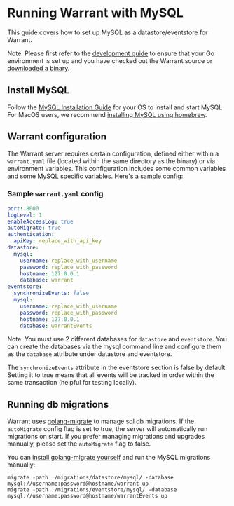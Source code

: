 # Running Warrant with MySQL

This guide covers how to set up MySQL as a datastore/eventstore for Warrant.

Note: Please first refer to the [development guide](/development.md) to ensure that your Go environment is set up and you have checked out the Warrant source or [downloaded a binary](https://github.com/auth4flow/auth4flow-core/releases).

## Install MySQL

Follow the [MySQL Installation Guide](https://dev.mysql.com/doc/mysql-installation-excerpt/8.0/en/) for your OS to install and start MySQL. For MacOS users, we recommend [installing MySQL using homebrew](https://formulae.brew.sh/formula/mysql).

## Warrant configuration

The Warrant server requires certain configuration, defined either within a `warrant.yaml` file (located within the same directory as the binary) or via environment variables. This configuration includes some common variables and some MySQL specific variables. Here's a sample config:

### Sample `warrant.yaml` config

```yaml
port: 8000
logLevel: 1
enableAccessLog: true
autoMigrate: true
authentication:
  apiKey: replace_with_api_key
datastore:
  mysql:
    username: replace_with_username
    password: replace_with_password
    hostname: 127.0.0.1
    database: warrant
eventstore:
  synchronizeEvents: false
  mysql:
    username: replace_with_username
    password: replace_with_password
    hostname: 127.0.0.1
    database: warrantEvents
```

Note: You must use 2 different databases for `datastore` and `eventstore`. You can create the databases via the mysql command line and configure them as the `database` attribute under datastore and eventstore.

The `synchronizeEvents` attribute in the eventstore section is false by default. Setting it to true means that all events will be tracked in order within the same transaction (helpful for testing locally).

## Running db migrations

Warrant uses [golang-migrate](https://github.com/golang-migrate/migrate) to manage sql db migrations. If the `autoMigrate` config flag is set to true, the server will automatically run migrations on start. If you prefer managing migrations and upgrades manually, please set the `autoMigrate` flag to false.

You can [install golang-migrate yourself](https://github.com/golang-migrate/migrate/tree/master/cmd/migrate) and run the MySQL migrations manually:

```shell
migrate -path ./migrations/datastore/mysql/ -database mysql://username:password@hostname/warrant up
migrate -path ./migrations/eventstore/mysql/ -database mysql://username:password@hostname/warrantEvents up
```
